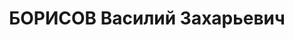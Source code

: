 ---
title: БОРИСОВ Василий Захарьевич
description: "Род. в 1892, Мцхетский район, с. Мцхета, грузин. Род занятий: помощник\
  \ начальника пожарной охраны Мцхетского лесопильного завода. \n  Осужден Тройкой\
  \ при НКВД ГССР 22.12.1937. Мера наказания: расстрел с конфискацией личного имущества.\
  \ Дата расстрела: 23.12.1937"
---